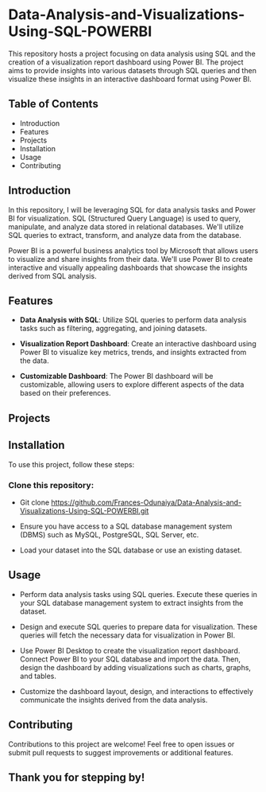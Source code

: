 # Data-Analysis-and-Visualizations-Using-SQL-POWERBI
This repository hosts a project focusing on data analysis using SQL and the creation of a visualization report dashboard using Power BI. The project aims to provide insights into various datasets through SQL queries and then visualize these insights in an interactive dashboard format using Power BI.

## Table of Contents
- Introduction
- Features
- Projects
- Installation
- Usage
- Contributing

## Introduction
In this repository, I will be leveraging SQL for data analysis tasks and Power BI for visualization. SQL (Structured Query Language) is used to query, manipulate, and analyze data stored in relational databases. We'll utilize SQL queries to extract, transform, and analyze data from the database.

Power BI is a powerful business analytics tool by Microsoft that allows users to visualize and share insights from their data. We'll use Power BI to create interactive and visually appealing dashboards that showcase the insights derived from SQL analysis.

## Features
- **Data Analysis with SQL**: Utilize SQL queries to perform data analysis tasks such as filtering, aggregating, and joining datasets.

- **Visualization Report Dashboard**: Create an interactive dashboard using Power BI to visualize key metrics, trends, and insights extracted from the data.

- **Customizable Dashboard**: The Power BI dashboard will be customizable, allowing users to explore different aspects of the data based on their preferences.

## Projects


## Installation
To use this project, follow these steps:


### Clone this repository:

- Git clone https://github.com/Frances-Odunaiya/Data-Analysis-and-Visualizations-Using-SQL-POWERBI.git

- Ensure you have access to a SQL database management system (DBMS) such as MySQL, PostgreSQL, SQL Server, etc.

- Load your dataset into the SQL database or use an existing dataset.

## Usage
- Perform data analysis tasks using SQL queries. Execute these queries in your SQL database management system to extract insights from the dataset.

- Design and execute SQL queries to prepare data for visualization. These queries will fetch the necessary data for visualization in Power BI.

- Use Power BI Desktop to create the visualization report dashboard. Connect Power BI to your SQL database and import the data. Then, design the dashboard by adding visualizations such as charts, graphs, and tables.

- Customize the dashboard layout, design, and interactions to effectively communicate the insights derived from the data analysis.

## Contributing
Contributions to this project are welcome! Feel free to open issues or submit pull requests to suggest improvements or additional features.

## Thank you for stepping by!
